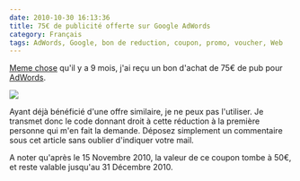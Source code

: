 ```yaml
---
date: 2010-10-30 16:13:36
title: 75€ de publicité offerte sur Google AdWords
category: Français
tags: AdWords, Google, bon de reduction, coupon, promo, voucher, Web
---
```


[Meme
chose](https://kevin.deldycke.com/2010/02/google-adwords-bon-reduction-75-euros-offert/)
qu'il y a 9 mois, j'ai reçu un bon d'achat de 75€ de pub pour
[AdWords](https://adwords.google.com).

![](/uploads/2010/coupon.png)

Ayant déjà bénéficié d'une offre similaire, je ne peux pas l'utiliser. Je
transmet donc le code donnant droit à cette réduction à la première personne
qui m'en fait la demande. Déposez simplement un commentaire sous cet article
sans oublier d'indiquer votre mail.

A noter qu'après le 15 Novembre 2010, la valeur de ce coupon tombe à 50€, et
reste valable jusqu'au 31 Décembre 2010.
